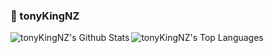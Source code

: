 ###  tonyKingNZ  

<img align="left" alt="tonyKingNZ's Github Stats" src="https://github-readme-stats.vercel.app/api?username=tonykingnz&count_private=true&show_icons=true&hide_border=true" />

<img align="rigth" alt="tonyKingNZ's Top Languages" src="https://github-readme-stats.vercel.app/api/top-langs/?username=tonykingnz&layout=compact&hide_border=true?show_icons=true" />

<!--- [![Automacao_Residencial_a_Ser_Demonstrada_com_Homekit](https://github-readme-stats.vercel.app/api/pin/?username=tonykingnz&repo=Automacao_Residencial_a_Ser_Demonstrada_com_Homekit)](https://github.com/tonykingnz/Automacao_Residencial_a_Ser_Demonstrada_com_Homekit)
 --->
<!--- [![esquisa_para_Vestibular](https://github-readme-stats.vercel.app/api/pin/?username=tonykingnz&repo=Pesquisa_para_Vestibular)](https://github.com/tonykingnz/Pesquisa_para_Vestibular)  --->

<!--- [![San-s-List-of-Conditional](https://github-readme-stats.vercel.app/api/pin/?username=tonykingnz&repo=San-s-List-of-Conditional)](https://github.com/tonykingnz/San-s-List-of-Conditional) --->

<!--- [![HackerRank_C-CPP_tonyKingNZSolutions](https://github-readme-stats.vercel.app/api/pin/?username=tonykingnz&repo=HackerRank_C-CPP_tonyKingNZSolutions)](https://github.com/tonykingnz/HackerRank_C-CPP_tonyKingNZSolutions) --->
